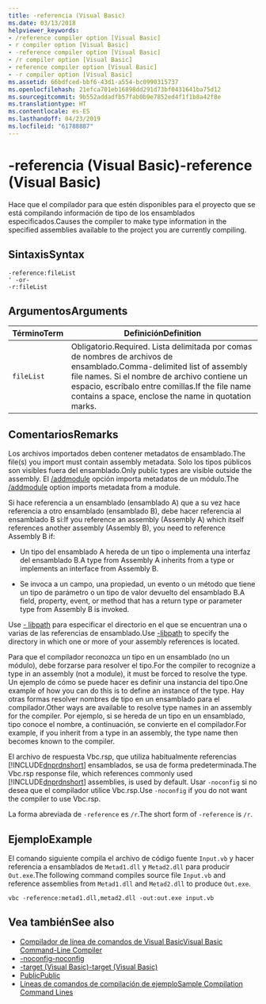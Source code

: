 ```yaml
---
title: -referencia (Visual Basic)
ms.date: 03/13/2018
helpviewer_keywords:
- /reference compiler option [Visual Basic]
- r compiler option [Visual Basic]
- -reference compiler option [Visual Basic]
- /r compiler option [Visual Basic]
- reference compiler option [Visual Basic]
- -r compiler option [Visual Basic]
ms.assetid: 66bdfced-bbf6-43d1-a554-bc0990315737
ms.openlocfilehash: 21efca701eb16898dd291d73bf0431641ba75d12
ms.sourcegitcommit: 9b552addadfb57fab0b9e7852ed4f1f1b8a42f8e
ms.translationtype: HT
ms.contentlocale: es-ES
ms.lasthandoff: 04/23/2019
ms.locfileid: "61788887"
---
```

# <a name="-reference-visual-basic"></a><span data-ttu-id="9d4bc-102">-referencia (Visual Basic)</span><span class="sxs-lookup"><span data-stu-id="9d4bc-102">-reference (Visual Basic)</span></span>
<span data-ttu-id="9d4bc-103">Hace que el compilador para que estén disponibles para el proyecto que se está compilando información de tipo de los ensamblados especificados.</span><span class="sxs-lookup"><span data-stu-id="9d4bc-103">Causes the compiler to make type information in the specified assemblies available to the project you are currently compiling.</span></span>  
  
## <a name="syntax"></a><span data-ttu-id="9d4bc-104">Sintaxis</span><span class="sxs-lookup"><span data-stu-id="9d4bc-104">Syntax</span></span>  
  
```  
-reference:fileList  
' -or-  
-r:fileList  
```  
  
## <a name="arguments"></a><span data-ttu-id="9d4bc-105">Argumentos</span><span class="sxs-lookup"><span data-stu-id="9d4bc-105">Arguments</span></span>  
  
|<span data-ttu-id="9d4bc-106">Término</span><span class="sxs-lookup"><span data-stu-id="9d4bc-106">Term</span></span>|<span data-ttu-id="9d4bc-107">Definición</span><span class="sxs-lookup"><span data-stu-id="9d4bc-107">Definition</span></span>|  
|---|---|  
|`fileList`|<span data-ttu-id="9d4bc-108">Obligatorio.</span><span class="sxs-lookup"><span data-stu-id="9d4bc-108">Required.</span></span> <span data-ttu-id="9d4bc-109">Lista delimitada por comas de nombres de archivos de ensamblado.</span><span class="sxs-lookup"><span data-stu-id="9d4bc-109">Comma-delimited list of assembly file names.</span></span> <span data-ttu-id="9d4bc-110">Si el nombre de archivo contiene un espacio, escríbalo entre comillas.</span><span class="sxs-lookup"><span data-stu-id="9d4bc-110">If the file name contains a space, enclose the name in quotation marks.</span></span>|  
  
## <a name="remarks"></a><span data-ttu-id="9d4bc-111">Comentarios</span><span class="sxs-lookup"><span data-stu-id="9d4bc-111">Remarks</span></span>  
 <span data-ttu-id="9d4bc-112">Los archivos importados deben contener metadatos de ensamblado.</span><span class="sxs-lookup"><span data-stu-id="9d4bc-112">The file(s) you import must contain assembly metadata.</span></span> <span data-ttu-id="9d4bc-113">Solo los tipos públicos son visibles fuera del ensamblado.</span><span class="sxs-lookup"><span data-stu-id="9d4bc-113">Only public types are visible outside the assembly.</span></span> <span data-ttu-id="9d4bc-114">El [/addmodule](../../../visual-basic/reference/command-line-compiler/addmodule.md) opción importa metadatos de un módulo.</span><span class="sxs-lookup"><span data-stu-id="9d4bc-114">The [/addmodule](../../../visual-basic/reference/command-line-compiler/addmodule.md) option imports metadata from a module.</span></span>  
  
 <span data-ttu-id="9d4bc-115">Si hace referencia a un ensamblado (ensamblado A) que a su vez hace referencia a otro ensamblado (ensamblado B), debe hacer referencia al ensamblado B si:</span><span class="sxs-lookup"><span data-stu-id="9d4bc-115">If you reference an assembly (Assembly A) which itself references another assembly (Assembly B), you need to reference Assembly B if:</span></span>  
  
- <span data-ttu-id="9d4bc-116">Un tipo del ensamblado A hereda de un tipo o implementa una interfaz del ensamblado B.</span><span class="sxs-lookup"><span data-stu-id="9d4bc-116">A type from Assembly A inherits from a type or implements an interface from Assembly B.</span></span>  
  
- <span data-ttu-id="9d4bc-117">Se invoca a un campo, una propiedad, un evento o un método que tiene un tipo de parámetro o un tipo de valor devuelto del ensamblado B.</span><span class="sxs-lookup"><span data-stu-id="9d4bc-117">A field, property, event, or method that has a return type or parameter type from Assembly B is invoked.</span></span>  
  
 <span data-ttu-id="9d4bc-118">Use [- libpath](../../../visual-basic/reference/command-line-compiler/libpath.md) para especificar el directorio en el que se encuentran una o varias de las referencias de ensamblado.</span><span class="sxs-lookup"><span data-stu-id="9d4bc-118">Use [-libpath](../../../visual-basic/reference/command-line-compiler/libpath.md) to specify the directory in which one or more of your assembly references is located.</span></span>  
  
 <span data-ttu-id="9d4bc-119">Para que el compilador reconozca un tipo en un ensamblado (no un módulo), debe forzarse para resolver el tipo.</span><span class="sxs-lookup"><span data-stu-id="9d4bc-119">For the compiler to recognize a type in an assembly (not a module), it must be forced to resolve the type.</span></span> <span data-ttu-id="9d4bc-120">Un ejemplo de cómo se puede hacer es definir una instancia del tipo.</span><span class="sxs-lookup"><span data-stu-id="9d4bc-120">One example of how you can do this is to define an instance of the type.</span></span> <span data-ttu-id="9d4bc-121">Hay otras formas resolver nombres de tipo en un ensamblado para el compilador.</span><span class="sxs-lookup"><span data-stu-id="9d4bc-121">Other ways are available to resolve type names in an assembly for the compiler.</span></span> <span data-ttu-id="9d4bc-122">Por ejemplo, si se hereda de un tipo en un ensamblado, tipo conoce el nombre, a continuación, se convierte en el compilador.</span><span class="sxs-lookup"><span data-stu-id="9d4bc-122">For example, if you inherit from a type in an assembly, the type name then becomes known to the compiler.</span></span>  
  
 <span data-ttu-id="9d4bc-123">El archivo de respuesta Vbc.rsp, que utiliza habitualmente referencias [!INCLUDE[dnprdnshort](~/includes/dnprdnshort-md.md)] ensamblados, se usa de forma predeterminada.</span><span class="sxs-lookup"><span data-stu-id="9d4bc-123">The Vbc.rsp response file, which references commonly used [!INCLUDE[dnprdnshort](~/includes/dnprdnshort-md.md)] assemblies, is used by default.</span></span> <span data-ttu-id="9d4bc-124">Usar `-noconfig` si no desea que el compilador utilice Vbc.rsp.</span><span class="sxs-lookup"><span data-stu-id="9d4bc-124">Use `-noconfig` if you do not want the compiler to use Vbc.rsp.</span></span>  
  
 <span data-ttu-id="9d4bc-125">La forma abreviada de `-reference` es `/r`.</span><span class="sxs-lookup"><span data-stu-id="9d4bc-125">The short form of `-reference` is `/r`.</span></span>  
  
## <a name="example"></a><span data-ttu-id="9d4bc-126">Ejemplo</span><span class="sxs-lookup"><span data-stu-id="9d4bc-126">Example</span></span>  
 <span data-ttu-id="9d4bc-127">El comando siguiente compila el archivo de código fuente `Input.vb` y hacer referencia a ensamblados de `Metad1.dll` y `Metad2.dll` para producir `Out.exe`.</span><span class="sxs-lookup"><span data-stu-id="9d4bc-127">The following command compiles source file `Input.vb` and reference assemblies from `Metad1.dll` and `Metad2.dll` to produce `Out.exe`.</span></span>  
  
```console
vbc -reference:metad1.dll,metad2.dll -out:out.exe input.vb  
```  
  
## <a name="see-also"></a><span data-ttu-id="9d4bc-128">Vea también</span><span class="sxs-lookup"><span data-stu-id="9d4bc-128">See also</span></span>

- [<span data-ttu-id="9d4bc-129">Compilador de línea de comandos de Visual Basic</span><span class="sxs-lookup"><span data-stu-id="9d4bc-129">Visual Basic Command-Line Compiler</span></span>](../../../visual-basic/reference/command-line-compiler/index.md)
- [<span data-ttu-id="9d4bc-130">-noconfig</span><span class="sxs-lookup"><span data-stu-id="9d4bc-130">-noconfig</span></span>](../../../visual-basic/reference/command-line-compiler/noconfig.md)
- [<span data-ttu-id="9d4bc-131">-target (Visual Basic)</span><span class="sxs-lookup"><span data-stu-id="9d4bc-131">-target (Visual Basic)</span></span>](../../../visual-basic/reference/command-line-compiler/target.md)
- [<span data-ttu-id="9d4bc-132">Public</span><span class="sxs-lookup"><span data-stu-id="9d4bc-132">Public</span></span>](../../../visual-basic/language-reference/modifiers/public.md)
- [<span data-ttu-id="9d4bc-133">Líneas de comandos de compilación de ejemplo</span><span class="sxs-lookup"><span data-stu-id="9d4bc-133">Sample Compilation Command Lines</span></span>](../../../visual-basic/reference/command-line-compiler/sample-compilation-command-lines.md)
